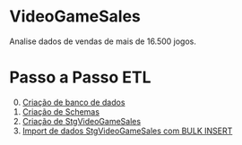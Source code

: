 # VideoGameSales
Analise dados de vendas de mais de 16.500 jogos.

# Passo a Passo ETL

00. [Criação de banco de dados](./SQL/CreateDataBase.sql)
00. [Criação de Schemas](./SQL/CreateSchema.sql)
00. [Criação de StgVideoGameSales](./SQL/CreateStgVideoGameSales.sql)
00. [Import de dados StgVideoGameSales com BULK INSERT](./SQL/InsertStage.sql)
